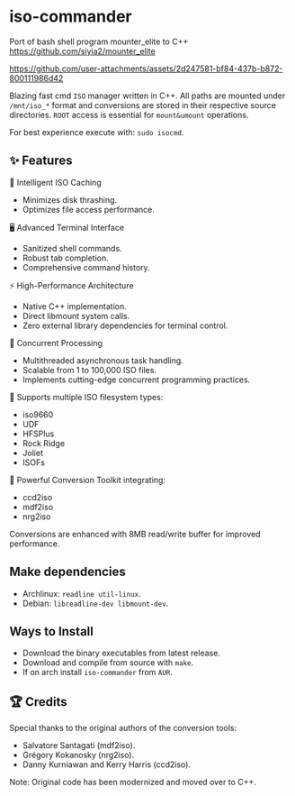 # iso-commander
Port of bash shell program mounter_elite to C++ 
https://github.com/siyia2/mounter_elite




https://github.com/user-attachments/assets/2d247581-bf84-437b-b872-800111986d42




Blazing fast cmd `ISO` manager written in C++. All paths are mounted under `/mnt/iso_*` format and conversions are stored in their respective source directories. `ROOT` access is essential for `mount&umount` operations.

For best experience execute with: `sudo isocmd`.

## ✨ Features

💾 Intelligent ISO Caching

* Minimizes disk thrashing.
* Optimizes file access performance.


🖥️ Advanced Terminal Interface

* Sanitized shell commands.
* Robust tab completion.
* Comprehensive command history.


⚡ High-Performance Architecture

* Native C++ implementation.
* Direct libmount system calls.
* Zero external library dependencies for terminal control.


🔀 Concurrent Processing

* Multithreaded asynchronous task handling.
* Scalable from 1 to 100,000 ISO files.
* Implements cutting-edge concurrent programming practices.


📂 Supports multiple ISO filesystem types:

- iso9660
- UDF
- HFSPlus
- Rock Ridge
- Joliet
- ISOFs


🔄 Powerful Conversion Toolkit integrating:

* ccd2iso
* mdf2iso
* nrg2iso

Conversions are enhanced with 8MB read/write buffer for improved performance.

## Make dependencies
- Archlinux: `readline util-linux`.
- Debian: `libreadline-dev libmount-dev`.

## Ways to Install
* Download the binary executables from latest release.
* Download and compile from source with `make`.
* If on arch install `iso-commander` from `AUR`.

## 🏆 Credits
Special thanks to the original authors of the conversion tools:

* Salvatore Santagati (mdf2iso).
* Grégory Kokanosky (nrg2iso).
* Danny Kurniawan and Kerry Harris (ccd2iso).

 Note: Original code has been modernized and moved over to C++.
